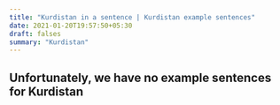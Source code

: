 ```yaml
---
title: "Kurdistan in a sentence | Kurdistan example sentences"
date: 2021-01-20T19:57:50+05:30
draft: falses
summary: "Kurdistan"
---
```

## Unfortunately, we have no example sentences for Kurdistan                 
